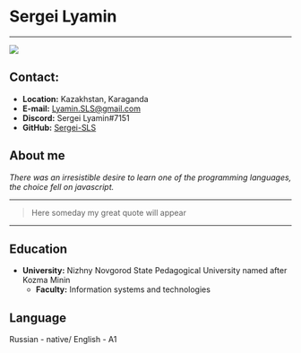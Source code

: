 # Sergei Lyamin
---------------

![](/home/sergei/RS_shcool/rsschool-cv/photo_2022-12-08_12-49-17.jpg)

## Contact:

* **Location:** Kazakhstan, Karaganda 
* **E-mail:** Lyamin.SLS@gmail.com
* **Discord:** Sergei Lyamin#7151
* **GitHub:** [Sergei-SLS](https://app.rs.school/profile/segei-sls)

## About me

*There was an irresistible desire to learn one of the programming languages, the choice fell on javascript.* 

-----------------------------------------
> Here someday my great quote will appear
-----------------------------------------

## Education
* **University:** Nizhny Novgorod State Pedagogical University named after Kozma Minin
  * **Faculty:** Information systems and technologies

## Language
Russian - native/
English - A1

 
